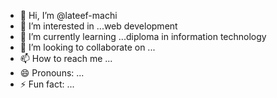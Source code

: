 - 👋 Hi, I’m @lateef-machi
- 👀 I’m interested in ...web development
- 🌱 I’m currently learning ...diploma in information technology
- 💞️ I’m looking to collaborate on ...
- 📫 How to reach me ...
- 😄 Pronouns: ...
- ⚡ Fun fact: ...

<!---
lateef-machi/lateef-machi is a ✨ special ✨ repository because its `README.md` (this file) appears on your GitHub profile.
You can click the Preview link to take a look at your changes.
--->
